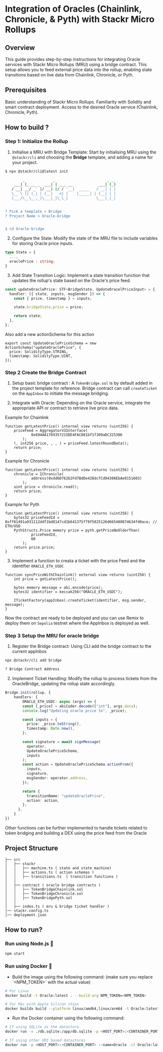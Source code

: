 # Integration of Oracles (Chainlink, Chronicle, & Pyth) with Stackr Micro Rollups

## Overview

This guide provides step-by-step instructions for integrating Oracle services with Stackr Micro Rollups (MRU) using a bridge contract. This setup allows you to feed external price data into the rollup, enabling state transitions based on live data from Chainlink, Chronicle, or Pyth.

## Prerequisites

Basic understanding of Stackr Micro Rollups.
Familiarity with Solidity and smart contract deployment.
Access to the desired Oracle service (Chainlink, Chronicle, Pyth).

## How to build ?

### Step 1: Initialize the Rollup

1. Initialise a MRU with Bridge Template: Start by initialising MRU using the `@stackr/cli` and choosing the **Bridge** template, and adding a name for your project.

```bash
$ npx @stackr/cli@latest init

        _             _                        _ _
    ___| |_ __ _  ___| | ___ __            ___| (_)
   / __| __/ _` |/ __| |/ / '__|  _____   / __| | |
   \__ \ || (_| | (__|   <| |    |_____| | (__| | |
   |___/\__\__,_|\___|_|\_\_|             \___|_|_|
 

? Pick a template > Bridge
? Project Name > Oracle-bridge


$ cd Oracle-bridge
```

2. Configure the State: Modify the state of the MRU file to include variables for storing Oracle price inputs.

```typescript
type State = {
  ...,
  oraclePrice : string;
}
```

3. Add State Transition Logic: Implement a state transition function that updates the rollup's state based on the Oracle's price feed.

```typescript
const updateOraclePrice: STF<BridgeState, UpdateOracelPriceInput> = {
  handler: ({ state, inputs, msgSender }) => {
    const { price, timestamp } = inputs;

    state.bridgeState.price = price;

    return state;
  },
};
```

Also add a new actionSchema for this action

```solidity
export const UpdateOraclePriceSchema = new ActionSchema("updateOraclePrice", {
  price: SolidityType.STRING,
  timestamp: SolidityType.UINT,
});
```

### Step 2 Create the Bridge Contract

1. Setup basic bridge contract : A `TokenBridge.sol` is by default added in the project template for reference. Bridge contract can call `createTicket` on the `AppInbox` to initiate the message bridging.

2. Integrate with Oracle: Depending on the Oracle service, integrate the appropriate API or contract to retrieve live price data.

 
Example for Chainlink
```solidity 
function getLatestPrice() internal view returns (uint256) {
    priceFeed = AggregatorV3Interface(
            0x694AA1769357215DE4FAC081bf1f309aDC325306
        );
    (, int256 price, , , ) = priceFeed.latestRoundData();
    return price;
}
```

Example for Chronicle
```solidity 
function getLatestPrice() internal view returns (uint256) {
    chronicle = IChronicle(
            address(0xdd6D76262Fd7BdDe428dcfCd94386EbAe0151603)
        );
    uint price = chronicle.read();
    return price;
}
```

Example for Pyth
```solidity 
function getLatestPrice() internal view returns (uint256) {
    bytes32 priceFeedId = 0xff61491a931112ddf1bd8147cd1b641375f79f5825126d665480874634fd0ace; // ETH/USD
    PythStructs.Price memory price = pyth.getPriceNoOlderThan(
            priceFeedId,
            60
        );
    return price.price;
}
```


3. Implement a function to creata a ticket with the price Feed and the identifier `ORACLE_ETH_USDC`

```solidity
function syncPriceWithChainlink() external view returns (uint256) {
    int price = getLatestPrice();
    
    bytes memory message = abi.encode(price);
    bytes32 identifier = keccak256("ORACLE_ETH_USDC");
    
    ITicketFactory(appInbox).createTicket(identifier, msg.sender, message);
}
```

Now the contract are ready to be deployed and you can use Remix to deploy them on `Sepolia` testnet where the AppInbox is deployed as well.

### Step 3 Setup the MRU for oracle bridge

1. Register the Bridge contract: Using CLI add the bridge contract to the current appInbox 

```bash 
npx @stackr/cli add bridge

? Bridge Contract Address
```

2. Implement Ticket Handling: Modify the rollup to process tickets from the OracleBridge, updating the rollup state accordingly.

```typescript
Bridge.init(rollup, {
    handlers: {
        ORACLE_ETH_USDC: async (args) => {
        const [_price] = abiCoder.decode(["int"], args.data);
        console.log("Updating oracle price to", _price);

        const inputs = {
          price: _price.toString(),
          timestamp: Date.now(),
        };

        const signature = await signMessage(
          operator,
          UpdateOraclePriceSchema,
          inputs
        );
        const action = UpdateOraclePriceSchema.actionFrom({
          inputs,
          signature,
          msgSender: operator.address,
        });

        return {
          transitionName: "updateOraclePrice",
          action: action,
        };
      },
    }
})
```

Other functions can be further implemented to handle tickets related to token bridging and building a DEX using the price feed from the Oracle 

## Project Structure 

```
├── src
│   ├── stackr
│   │   ├── machine.ts ( state and state machine)
│   │   ├── actions.ts ( action schemas )
│   │   ├── transitions.ts  ( transition functions )
│   │ 
│   ├── contract ( oracle bridge contracts )
│   │   ├── TokenBridgeChainlink.sol
│   │   ├── TokenBridgeChronicle.sol
│   │   ├── TokenBridgePyth.sol
│   │ 
│   ├── index.ts ( mru & bridge ticket handler )
│── stackr.config.ts
│── deployment.json
```

## How to run?

### Run using Node.js :rocket:

```bash
npm start
```

### Run using Docker :whale:

- Build the image using the following command: (make sure you replace \`<NPM_TOKEN>\` with the actual value)

```bash
# For Linux
docker build -t Oracle:latest . --build-arg NPM_TOKEN=<NPM_TOKEN>

# For Mac with Apple Silicon chips
docker buildx build --platform linux/amd64,linux/arm64 -t Oracle:latest . --build-arg NPM_TOKEN=<NPM_TOKEN>
```

- Run the Docker container using the following command:

```bash
# If using SQLite as the datastore
docker run -v ./db.sqlite:/app/db.sqlite -p <HOST_PORT>:<CONTAINER_PORT> --name=Oracle -it Oracle:latest

# If using other URI based datastores
docker run -p <HOST_PORT>:<CONTAINER_PORT> --name=Oracle -it Oracle:latest
```
